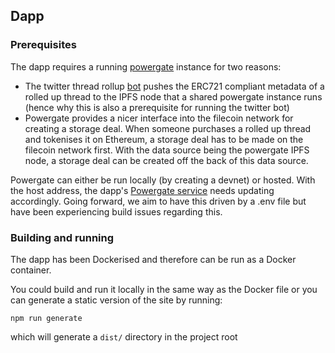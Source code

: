## Dapp

### Prerequisites

The dapp requires a running [powergate](https://github.com/textileio/powergate) instance for two reasons:
* The twitter thread rollup [bot](../bot/README.md) pushes the ERC721 compliant metadata of a rolled up thread to the IPFS node that a shared powergate instance runs (hence why this is also a prerequisite for running the twitter bot)
* Powergate provides a nicer interface into the filecoin network for creating a storage deal. When someone purchases a rolled up thread and tokenises it on Ethereum, a storage deal has to be made on the filecoin network first. With the data source being the powergate IPFS node, a storage deal can be created off the back of this data source.

Powergate can either be run locally (by creating a devnet) or hosted. With the host address, the dapp's [Powergate service](./services/PowergateService.js) needs updating accordingly. Going forward, we aim to have this driven by a .env file but have been experiencing build issues regarding this.  

### Building and running 

The dapp has been Dockerised and therefore can be run as a Docker container. 

You could build and run it locally in the same way as the Docker file or you can generate a static version of the site by running:

```
npm run generate
```

which will generate a `dist/` directory in the project root